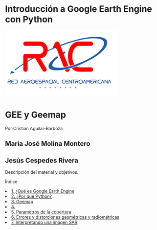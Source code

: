 # Introducción a Google Earth Engine con Python
<img src="RAC.png" />

<h1>GEE y Geemap</h1> 
<p>Por:Cristian Aguilar-Barboza</p> 
<h2> Maria José Molina Montero</h2> 
<h2> Jesús Cespedes Rivera</h2> 

<p>Descripción del material y objetivos.</p>

<p>Índice</p> 

<p><li><a href="#Sección1">1. ¿Qué es Google Earth Engine</a></li>
 <li><a href="#Sección2">2. ¿Por qué Python? </a></li>
  <li><a href="#Sección3">3. Geemap </a></li>
<li><a href="#Sección4">4. </a></li>
<li><a href="#Sección5">5. Parametros de la cobertura</a></li>
<li><a href="#Sección6">6. Errores y distorciones geométricas y radiométricas</a></li>
<li><a href="#Sección7">7. Interpretando una imágen SAR</a></li>

